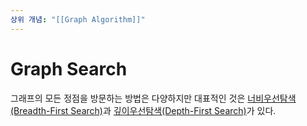 ```yaml
---
상위 개념: "[[Graph Algorithm]]"
---
```

# Graph Search
그래프의 모든 정점을 방문하는 방법은 다양하지만 대표적인 것은 [너비우선탐색(Breadth-First Search)](Breadth-First%20Search.md)과 [깊이우선탐색(Depth-First Search)](Depth-First%20Search.md)가 있다.

